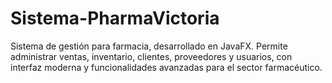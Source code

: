 # Sistema-PharmaVictoria
Sistema de gestión para farmacia, desarrollado en JavaFX. Permite administrar ventas, inventario, clientes, proveedores y usuarios, con interfaz moderna y funcionalidades avanzadas para el sector farmacéutico.
